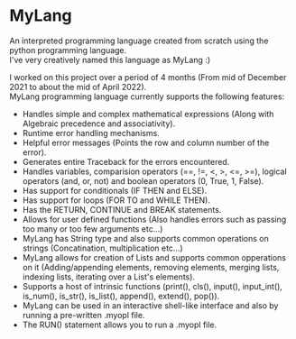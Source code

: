 # MyLang
An interpreted programming language created from scratch using the python programming language.  
I've very creatively named this language as MyLang :)  

I worked on this project over a period of 4 months (From mid of December 2021 to about the mid of April 2022).  
MyLang programming language currently supports the following features:
- Handles simple and complex mathematical expressions (Along with Algebraic precedence and associativity).
- Runtime error handling mechanisms.
- Helpful error messages (Points the row and column number of the error).
- Generates entire Traceback for the errors encountered.
- Handles variables, comparision operators (==, !=, <, >, <=, >=), logical operators (and, or, not) and boolean operators (0, True, 1, False).
- Has support for conditionals (IF THEN and ELSE).
- Has support for loops (FOR TO and WHILE THEN).
- Has the RETURN, CONTINUE and BREAK statements.
- Allows for user defined functions (Also handles errors such as passing too many or too few arguments etc...)
- MyLang has String type and also supports common operations on strings (Concatination, multiplication etc...)
- MyLang allows for creation of Lists and supports common opperations on it (Adding/appending elements, removing elements, merging lists, indexing lists, iterating over a List's elements).
- Supports a host of intrinsic functions (print(), cls(), input(), input_int(), is_num(), is_str(), is_list(), append(), extend(), pop()).
- MyLang can be used in an interactive shell-like interface and also by running a pre-written .myopl file.
- The RUN() statement allows you to run a .myopl file.
